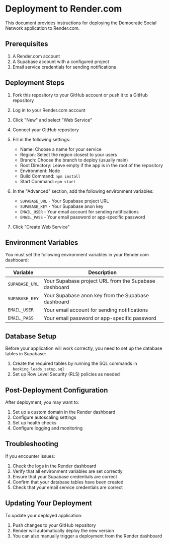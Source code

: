 # Deployment to Render.com

This document provides instructions for deploying the Democratic Social Network application to Render.com.

## Prerequisites

1. A Render.com account
2. A Supabase account with a configured project
3. Email service credentials for sending notifications

## Deployment Steps

1. Fork this repository to your GitHub account or push it to a GitHub repository

2. Log in to your Render.com account

3. Click "New" and select "Web Service"

4. Connect your GitHub repository

5. Fill in the following settings:
   - Name: Choose a name for your service
   - Region: Select the region closest to your users
   - Branch: Choose the branch to deploy (usually main)
   - Root Directory: Leave empty if the app is in the root of the repository
   - Environment: Node
   - Build Command: `npm install`
   - Start Command: `npm start`

6. In the "Advanced" section, add the following environment variables:
   - `SUPABASE_URL` - Your Supabase project URL
   - `SUPABASE_KEY` - Your Supabase anon key
   - `EMAIL_USER` - Your email account for sending notifications
   - `EMAIL_PASS` - Your email password or app-specific password

7. Click "Create Web Service"

## Environment Variables

You must set the following environment variables in your Render.com dashboard:

| Variable | Description |
|----------|-------------|
| `SUPABASE_URL` | Your Supabase project URL from the Supabase dashboard |
| `SUPABASE_KEY` | Your Supabase anon key from the Supabase dashboard |
| `EMAIL_USER` | Your email account for sending notifications |
| `EMAIL_PASS` | Your email password or app-specific password |

## Database Setup

Before your application will work correctly, you need to set up the database tables in Supabase:

1. Create the required tables by running the SQL commands in `booking_leads_setup.sql`
2. Set up Row Level Security (RLS) policies as needed

## Post-Deployment Configuration

After deployment, you may want to:

1. Set up a custom domain in the Render dashboard
2. Configure autoscaling settings
3. Set up health checks
4. Configure logging and monitoring

## Troubleshooting

If you encounter issues:

1. Check the logs in the Render dashboard
2. Verify that all environment variables are set correctly
3. Ensure that your Supabase credentials are correct
4. Confirm that your database tables have been created
5. Check that your email service credentials are correct

## Updating Your Deployment

To update your deployed application:

1. Push changes to your GitHub repository
2. Render will automatically deploy the new version
3. You can also manually trigger a deployment from the Render dashboard
